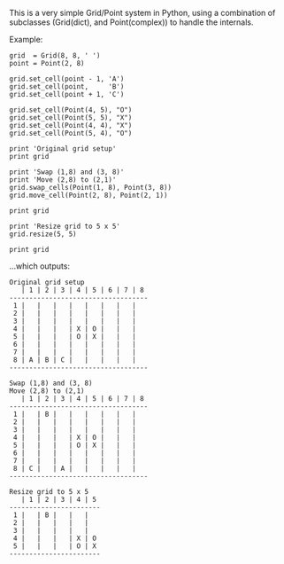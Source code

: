 This is a very simple Grid/Point system in Python, using a combination
of subclasses (Grid(dict), and Point(complex)) to handle the internals.

Example:

    grid  = Grid(8, 8, ' ')
    point = Point(2, 8)

    grid.set_cell(point - 1, 'A')
    grid.set_cell(point,     'B')
    grid.set_cell(point + 1, 'C')

    grid.set_cell(Point(4, 5), "O")
    grid.set_cell(Point(5, 5), "X")
    grid.set_cell(Point(4, 4), "X")
    grid.set_cell(Point(5, 4), "O")

    print 'Original grid setup'
    print grid

    print 'Swap (1,8) and (3, 8)'
    print 'Move (2,8) to (2,1)'
    grid.swap_cells(Point(1, 8), Point(3, 8))
    grid.move_cell(Point(2, 8), Point(2, 1))

    print grid

    print 'Resize grid to 5 x 5'
    grid.resize(5, 5)

    print grid

...which outputs:

    Original grid setup
       | 1 | 2 | 3 | 4 | 5 | 6 | 7 | 8
    -----------------------------------
     1 |   |   |   |   |   |   |   |
     2 |   |   |   |   |   |   |   |
     3 |   |   |   |   |   |   |   |
     4 |   |   |   | X | O |   |   |
     5 |   |   |   | O | X |   |   |
     6 |   |   |   |   |   |   |   |
     7 |   |   |   |   |   |   |   |
     8 | A | B | C |   |   |   |   |
    -----------------------------------

    Swap (1,8) and (3, 8)
    Move (2,8) to (2,1)
       | 1 | 2 | 3 | 4 | 5 | 6 | 7 | 8
    -----------------------------------
     1 |   | B |   |   |   |   |   |
     2 |   |   |   |   |   |   |   |
     3 |   |   |   |   |   |   |   |
     4 |   |   |   | X | O |   |   |
     5 |   |   |   | O | X |   |   |
     6 |   |   |   |   |   |   |   |
     7 |   |   |   |   |   |   |   |
     8 | C |   | A |   |   |   |   |
    -----------------------------------

    Resize grid to 5 x 5
       | 1 | 2 | 3 | 4 | 5
    -----------------------
     1 |   | B |   |   |
     2 |   |   |   |   |
     3 |   |   |   |   |
     4 |   |   |   | X | O
     5 |   |   |   | O | X
    -----------------------




